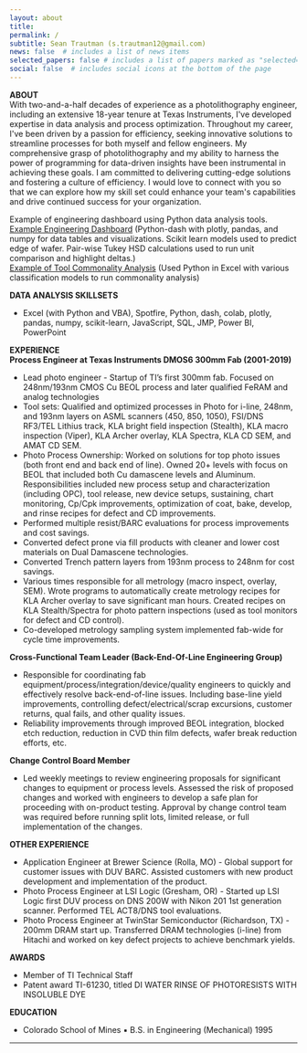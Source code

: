 ```yaml
---
layout: about
title: 
permalink: /
subtitle: Sean Trautman (s.trautman12@gmail.com)
news: false  # includes a list of news items
selected_papers: false # includes a list of papers marked as "selected={true}"
social: false  # includes social icons at the bottom of the page
---
```


**ABOUT**  
With two-and-a-half decades of experience as a photolithography engineer, including an extensive 18-year tenure at Texas Instruments, I've developed expertise in data analysis and process optimization. Throughout my career, I've been driven by a passion for efficiency, seeking innovative solutions to streamline processes for both myself and fellow engineers. My comprehensive grasp of photolithography and my ability to harness the power of programming for data-driven insights have been instrumental in achieving these goals. I am committed to delivering cutting-edge solutions and fostering a culture of efficiency. I would love to connect with you so that we can explore how my skill set could enhance your team's capabilities and drive continued success for your organization.  

Example of engineering dashboard using Python data analysis tools.     
[Example Engineering Dashboard](https://straut12.pythonanywhere.com/) (Python-dash with plotly, pandas, and numpy for data tables and visualizations. Scikit learn models used to predict edge of wafer. Pair-wise Tukey HSD calculations used to run unit comparison and highlight deltas.)  
[Example of Tool Commonality Analysis](https://seantrautman.com/ref/data-analysis/ml/) (Used Python in Excel with various classification models to run commonality analysis)    

**DATA ANALYSIS SKILLSETS**
* Excel (with Python and VBA), Spotfire, Python, dash, colab, plotly, pandas, numpy, scikit-learn, JavaScript, SQL, JMP, Power BI, PowerPoint  

**EXPERIENCE**  
**Process Engineer at Texas Instruments DMOS6 300mm Fab (2001-2019)**  
* Lead photo engineer - Startup of TI’s first 300mm fab. Focused on 248nm/193nm CMOS Cu BEOL process and later qualified FeRAM and analog technologies  
* Tool sets: Qualified and optimized processes in Photo for i-line, 248nm, and 193nm layers on ASML scanners (450, 850, 1050), FSI/DNS RF3/TEL Lithius track, KLA bright field inspection (Stealth), KLA macro inspection (Viper), KLA Archer overlay, KLA Spectra, KLA CD SEM, and AMAT CD SEM.
* Photo Process Ownership: Worked on solutions for top photo issues (both front end and back end of line).  Owned 20+ levels with focus on BEOL that included both Cu damascene levels and Aluminum.  Responsibilities included new process setup and characterization (including OPC), tool release, new device setups, sustaining, chart monitoring, Cp/Cpk improvements, optimization of coat, bake, develop, and rinse recipes for defect and CD improvements.
* Performed multiple resist/BARC evaluations for process improvements and cost savings. 
* Converted defect prone via fill products with cleaner and lower cost materials on Dual Damascene technologies.
* Converted Trench pattern layers from 193nm process to 248nm for cost savings.
* Various times responsible for all metrology (macro inspect, overlay, SEM).  Wrote programs to automatically create metrology recipes for KLA Archer overlay to save significant man hours.  Created recipes on KLA Stealth/Spectra for photo pattern inspections (used as tool monitors for defect and CD control).
* Co-developed metrology sampling system implemented fab-wide for cycle time improvements. 

**Cross-Functional Team Leader (Back-End-Of-Line Engineering Group)**  
* Responsible for coordinating fab equipment/process/integration/device/quality engineers to quickly and effectively resolve back-end-of-line issues.  Including base-line yield improvements, controlling defect/electrical/scrap excursions, customer returns, qual fails, and other quality issues.
* Reliability improvements through improved BEOL integration, blocked etch reduction, reduction in CVD thin film defects, wafer break reduction efforts, etc.

**Change Control Board Member**  
* Led weekly meetings to review engineering proposals for significant changes to equipment or process levels. Assessed the risk of proposed changes and worked with engineers to develop a safe plan for proceeding with on-product testing. Approval by change control team was required before running split lots, limited release, or full implementation of the changes.

**OTHER EXPERIENCE**  
* Application Engineer at Brewer Science (Rolla, MO) - Global support for customer issues with DUV BARC. Assisted customers with new product development and implementation of the product.
* Photo Process Engineer at LSI Logic (Gresham, OR) - Started up LSI Logic first DUV process on DNS 200W with Nikon 201 1st generation scanner.  Performed TEL ACT8/DNS tool evaluations.
* Photo Process Engineer at TwinStar Semiconductor (Richardson, TX) - 200mm DRAM start up. Transferred DRAM technologies (i-line) from Hitachi and worked on key defect projects to achieve benchmark yields.

**AWARDS**  
* Member of TI Technical Staff 
* Patent award TI-61230, titled DI WATER RINSE OF PHOTORESISTS WITH INSOLUBLE DYE 

**EDUCATION**
* Colorado School of Mines ▪ B.S. in Engineering (Mechanical) 1995


--------------------------------